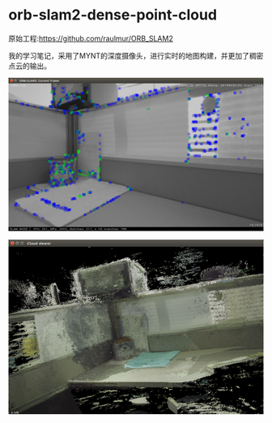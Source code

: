 # orb-slam2-dense-point-cloud
原始工程:https://github.com/raulmur/ORB_SLAM2

我的学习笔记，采用了MYNT的深度摄像头，进行实时的地图构建，并更加了稠密点云的输出。

![image](https://github.com/da1waiwai/orb-slam2-dense-point-cloud/blob/master/Screenshot%20from%202019-11-12%2014-41-23.png?raw=true)

![image](https://github.com/da1waiwai/orb-slam2-dense-point-cloud/blob/master/Screenshot%20from%202019-11-12%2014-41-46.png?raw=true)
